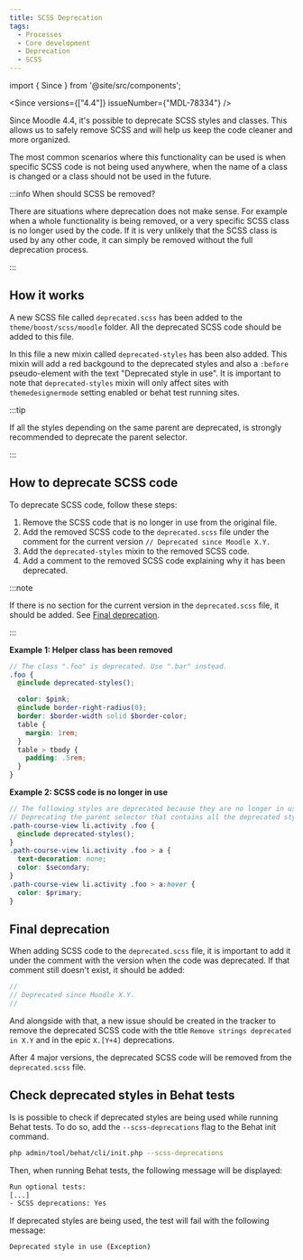 ```yaml
---
title: SCSS Deprecation
tags:
  - Processes
  - Core development
  - Deprecation
  - SCSS
---
```

import { Since } from '@site/src/components';

<Since versions={["4.4"]} issueNumber={"MDL-78334"} />

Since Moodle 4.4, it's possible to deprecate SCSS styles and classes. This allows us to safely remove SCSS and will help us keep the code cleaner and more organized.

The most common scenarios where this functionality can be used is when specific SCSS code is not being used anywhere, when the name of a class is changed or a class should not be used in the future.

:::info When should SCSS be removed?

There are situations where deprecation does not make sense. For example when a whole functionality is being removed, or a very specific SCSS class is no longer used by the code. If it is very unlikely that the SCSS class is used by any other code, it can simply be removed without the full deprecation process.

:::

## How it works

A new SCSS file called `deprecated.scss` has been added to the `theme/boost/scss/moodle` folder. All the deprecated SCSS code should be added to this file.

In this file a new mixin called `deprecated-styles` has been also added. This mixin will add a red backgound to the deprecated styles and also a `:before` pseudo-element with the text "Deprecated style in use". It is important to note that `deprecated-styles` mixin will only affect sites with `themedesignermode` setting enabled or behat test running sites.

:::tip

If all the styles depending on the same parent are deprecated, is strongly recommended to deprecate the parent selector.

:::

## How to deprecate SCSS code

To deprecate SCSS code, follow these steps:

1. Remove the SCSS code that is no longer in use from the original file.
2. Add the removed SCSS code to the `deprecated.scss` file under the comment for the current version `// Deprecated since Moodle X.Y.`
3. Add the `deprecated-styles` mixin to the removed SCSS code.
4. Add a comment to the removed SCSS code explaining why it has been deprecated.

:::note

If there is no section for the current version in the `deprecated.scss` file, it should be added. See [Final deprecation](#final-deprecation).

:::

**Example 1: Helper class has been removed**

```scss title="theme/boost/scss/moodle/deprecated.scss"
// The class ".foo" is deprecated. Use ".bar" instead.
.foo {
  @include deprecated-styles();

  color: $pink;
  @include border-right-radius(0);
  border: $border-width solid $border-color;
  table {
    margin: 1rem;
  }
  table > tbody {
    padding: .5rem;
  }
}
```

**Example 2: SCSS code is no longer in use**

```scss title="theme/boost/scss/moodle/deprecated.scss"
// The following styles are deprecated because they are no longer in use.
// Deprecating the parent selector that contains all the deprecated styles.
.path-course-view li.activity .foo {
  @include deprecated-styles();
}
.path-course-view li.activity .foo > a {
  text-decoration: none;
  color: $secondary;
}
.path-course-view li.activity .foo > a:hover {
  color: $primary;
}
```

## Final deprecation

When adding SCSS code to the `deprecated.scss` file, it is important to add it under the comment with the version when the code was deprecated. If that comment still doesn't exist, it should be added:

```scss title="theme/boost/scss/moodle/deprecated.scss"
//
// Deprecated since Moodle X.Y.
//
```

And alongside with that, a new issue should be created in the tracker to remove the deprecated SCSS code with the title `Remove strings deprecated in X.Y` and in the epic `X.[Y+4]` deprecations.

After 4 major versions, the deprecated SCSS code will be removed from the `deprecated.scss` file.

## Check deprecated styles in Behat tests

Is is possible to check if deprecated styles are being used while running Behat tests. To do so, add the `--scss-deprecations` flag to the Behat init command.

```bash
php admin/tool/behat/cli/init.php --scss-deprecations
```

Then, when running Behat tests, the following message will be displayed:

```bash
Run optional tests:
[...]
- SCSS deprecations: Yes
```

If deprecated styles are being used, the test will fail with the following message:

```bash
Deprecated style in use (Exception)
```
